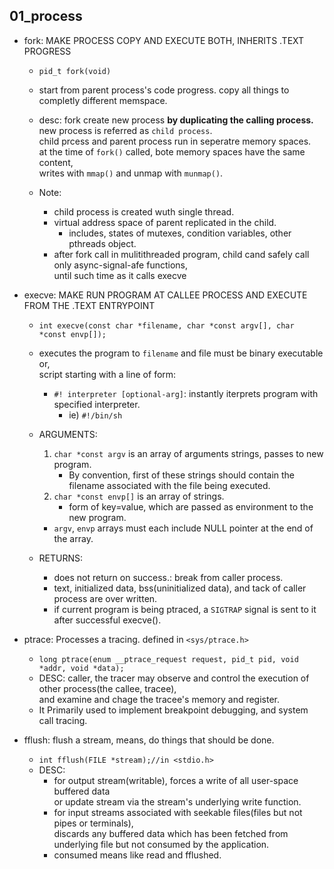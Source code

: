 ## 01_process

- fork: MAKE PROCESS COPY AND EXECUTE BOTH, INHERITS .TEXT PROGRESS
    - ``pid_t fork(void)``
    - start from parent process's code progress. copy all things to completly different memspace.
    - desc: fork create new process __by duplicating the calling process.__  
    new process is referred as ``child process``.  
    child prcess and parent process run in seperatre memory spaces.  
    at the time of ``fork()`` called, bote memory spaces have the same content,  
    writes with ``mmap()`` and unmap with ``munmap()``.

    - Note:
        - child process is created wuth single thread.
        - virtual address space of parent replicated in the child.
            - includes, states of mutexes, condition variables, other pthreads object.
        - after fork call in mulitithreaded program, child cand safely call only async-signal-afe functions,  
until such time as it calls execve

- execve: MAKE RUN PROGRAM AT CALLEE PROCESS AND EXECUTE FROM THE .TEXT ENTRYPOINT
    - ``int execve(const char *filename, char *const argv[], char *const envp[]);``
    - executes the program to ``filename`` and file must be binary executable or,  
script starting with a line of form:
        - ``#! interpreter [optional-arg]``: instantly iterprets program with specified interpreter.
            - ie) ``#!/bin/sh``
    - ARGUMENTS:
        1. ``char *const argv`` is an array of arguments strings, passes to new program.
            - By convention, first of these strings should contain the filename associated with the file being executed.
        2. ``char *const envp[]`` is an array of strings.
            - form of key=value, which are passed as environment to the new program.
        - ``argv``, ``envp`` arrays must each include NULL pointer at the end of the array.

    - RETURNS:
        - does not return on success.: break from caller process.
        - text, initialized data, bss(uninitialized data), and tack of caller process are over written.
        - if current program is being ptraced, a ``SIGTRAP`` signal is sent to it after successful execve().


- ptrace: Processes a tracing. defined in ``<sys/ptrace.h>``
    - ``long ptrace(enum __ptrace_request request, pid_t pid, void *addr, void *data);``
    - DESC: caller, the tracer may observe and control the execution of other process(the callee, tracee),  
and examine and chage the tracee's memory and register.
    - It Primarily used to implement breakpoint debugging, and system call tracing.


- fflush: flush a stream, means, do things that should be done.
    - ``int fflush(FILE *stream);//in <stdio.h>``
    - DESC:
        - for output stream(writable), forces a write of all user-space buffered data  
or update stream via the stream's underlying write function.
        - for input streams associated with seekable files(files but not pipes or terminals),  
discards any buffered data which has been fetched from underlying file but not consumed by the application.
        - consumed means like read and fflushed.
 

